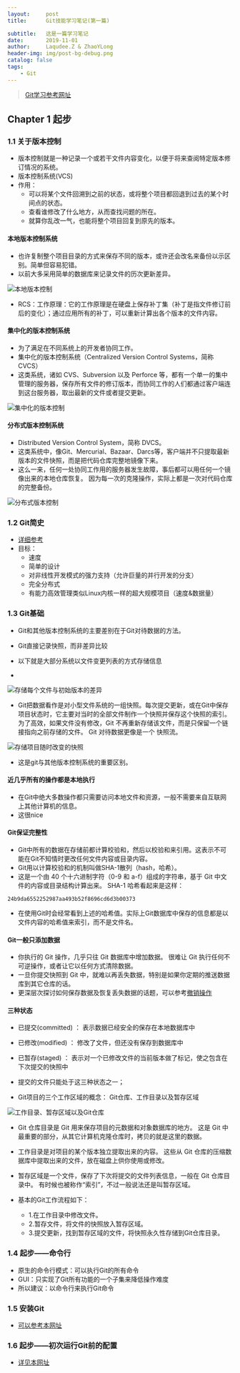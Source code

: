 ```yaml
---
layout:     post
title:      Git技能学习笔记(第一篇)

subtitle:   这是一篇学习笔记
date:       2019-11-01
author:     Laqudee.Z & ZhaoYLong
header-img: img/post-bg-debug.png
catalog: false
tags:
    - Git
---
```


> [Git学习参考网址](https://git-scm.com/book/zh/v1/)

## Chapter 1 起步
### 1.1 关于版本控制
- 版本控制就是一种记录一个或若干文件内容变化，以便于将来查阅特定版本修订情况的系统。
- 版本控制系统(VCS)
- 作用：
  - 可以将某个文件回溯到之前的状态，或将整个项目都回退到过去的某个时间点的状态。
  - 查看谁修改了什么地方，从而查找问题的所在。
  - 就算你乱改一气，也能将整个项目回复到原先的版本。

#### 本地版本控制系统
- 也许复制整个项目目录的方式来保存不同的版本，或许还会改名来备份以示区别。简单但容易犯错。
- 以前大多采用简单的数据库来记录文件的历次更新差异。

![本地版本控制](https://git-scm.com/book/en/v2/images/local.png)

 - RCS：工作原理：它的工作原理是在硬盘上保存补丁集（补丁是指文件修订前后的变化）；通过应用所有的补丁，可以重新计算出各个版本的文件内容。

#### 集中化的版本控制系统
- 为了满足在不同系统上的开发者协同工作。
- 集中化的版本控制系统（Centralized Version Control Systems，简称 CVCS）
- 这类系统，诸如 CVS、Subversion 以及 Perforce 等，都有一个单一的集中管理的服务器，保存所有文件的修订版本，而协同工作的人们都通过客户端连到这台服务器，取出最新的文件或者提交更新。

![集中化的版本控制](https://git-scm.com/book/en/v2/images/centralized.png)

#### 分布式版本控制系统
- Distributed Version Control System，简称 DVCS。
- 这类系统中，像Git、Mercurial、Bazaar、Darcs等，客户端并不只提取最新版本的文件快照，而是把代码仓库完整地镜像下来。
- 这么一来，任何一处协同工作用的服务器发生故障，事后都可以用任何一个镜像出来的本地仓库恢复。 因为每一次的克隆操作，实际上都是一次对代码仓库的完整备份。

![分布式版本控制](https://git-scm.com/book/en/v2/images/distributed.png)

### 1.2 Git简史
- [详细参考](https://git-scm.com/book/zh/v2/%E8%B5%B7%E6%AD%A5-Git-%E7%AE%80%E5%8F%B2)
- 目标：
  - 速度
  - 简单的设计
  - 对非线性开发模式的强力支持（允许巨量的并行开发的分支）
  - 完全分布式
  - 有能力高效管理类似Linux内核一样的超大规模项目（速度&数据量）

### 1.3 Git基础
- Git和其他版本控制系统的主要差别在于Git对待数据的方法。
- Git直接记录快照，而非差异比较

- 以下就是大部分系统以文件变更列表的方式存储信息
- 
![存储每个文件与初始版本的差异](https://git-scm.com/book/en/v2/images/deltas.png)

- Git把数据看作是对小型文件系统的一组快照。每次提交更新，或在Git中保存项目状态时，它主要对当时的全部文件制作一个快照并保存这个快照的索引。 为了高效，如果文件没有修改，Git 不再重新存储该文件，而是只保留一个链接指向之前存储的文件。 Git 对待数据更像是一个 快照流。

![存储项目随时改变的快照](https://git-scm.com/book/en/v2/images/snapshots.png)

- 这是git与其他版本控制系统的重要区别。
  
#### 近几乎所有的操作都是本地执行
- 在Git中绝大多数操作都只需要访问本地文件和资源，一般不需要来自互联网上其他计算机的信息。
- 这很nice

#### Git保证完整性
- Git中所有的数据在存储前都计算校验和，然后以校验和来引用。这表示不可能在Git不知情时更改任何文件内容或目录内容。
- Git用以计算校验和的机制叫做SHA-1散列（hash，哈希）。
- 这是一个由 40 个十六进制字符（0-9 和 a-f）组成的字符串，基于 Git 中文件的内容或目录结构计算出来。 SHA-1 哈希看起来是这样：     

```
24b9da6552252987aa493b52f8696cd6d3b00373
```

- 在使用Git时会经常看到上述的哈希值。实际上Git数据库中保存的信息都是以文件内容的哈希值来索引，而不是文件名。

#### Git一般只添加数据
- 你执行的 Git 操作，几乎只往 Git 数据库中增加数据。 很难让 Git 执行任何不可逆操作，或者让它以任何方式清除数据。
- 一旦你提交快照到 Git 中，就难以再丢失数据，特别是如果你定期的推送数据库到其它仓库的话。
- 更深层次探讨如何保存数据及恢复丢失数据的话题，可以参考[撤销操作](https://git-scm.com/book/zh/v2/ch00/r_undoing)

#### 三种状态
- 已提交(committed) ： 表示数据已经安全的保存在本地数据库中
- 已修改(modified) ： 修改了文件，但还没有保存到数据库中
- 已暂存(staged) ： 表示对一个已修改文件的当前版本做了标记，使之包含在下次提交的快照中
- 提交的文件只能处于这三种状态之一；

- Git项目的三个工作区域的概念： Git仓库、工作目录以及暂存区域

![工作目录、暂存区域以及Git仓库](https://git-scm.com/book/en/v2/images/areas.png)

 - Git 仓库目录是 Git 用来保存项目的元数据和对象数据库的地方。 这是 Git 中最重要的部分，从其它计算机克隆仓库时，拷贝的就是这里的数据。
 - 工作目录是对项目的某个版本独立提取出来的内容。 这些从 Git 仓库的压缩数据库中提取出来的文件，放在磁盘上供你使用或修改。
 - 暂存区域是一个文件，保存了下次将提交的文件列表信息，一般在 Git 仓库目录中。 有时候也被称作“索引”，不过一般说法还是叫暂存区域。

- 基本的Git工作流程如下：
  - 1.在工作目录中修改文件。
  - 2.暂存文件，将文件的快照放入暂存区域。
  - 3.提交更新，找到暂存区域的文件，将快照永久性存储到Git仓库目录。

### 1.4 起步——命令行
- 原生的命令行模式：可以执行Git的所有命令
- GUI：只实现了Git所有功能的一个子集来降低操作难度
- 所以建议：以命令行来执行Git命令

### 1.5 安装Git
- [可以参考本网址](https://git-scm.com/book/zh/v2/%E8%B5%B7%E6%AD%A5-%E5%AE%89%E8%A3%85-Git)

### 1.6 起步——初次运行Git前的配置
- [详见本网址](https://git-scm.com/book/zh/v2/%E8%B5%B7%E6%AD%A5-%E5%88%9D%E6%AC%A1%E8%BF%90%E8%A1%8C-Git-%E5%89%8D%E7%9A%84%E9%85%8D%E7%BD%AE)